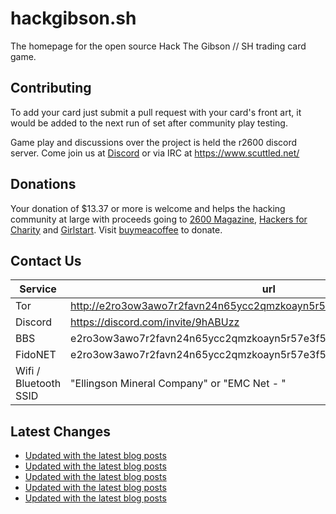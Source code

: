 # hackgibson.sh
The homepage for the open source Hack The Gibson // SH trading card game.


## Contributing

To add your card just submit a pull request with your card's front art, it would be added to the next run of set after community play testing.

Game play and discussions over the project is held the r2600 discord server. Come join us at [Discord](https://discord.com/invite/9hABUzz) or via IRC at https://www.scuttled.net/


## Donations

Your donation of $13.37 or more is welcome and helps the hacking community at large with proceeds going to [2600 Magazine](https://2600.com/), [Hackers for Charity](https://hackersforcharity.org) and [Girlstart](https://girlstart.org).  Visit [buymeacoffee](https://www.buymeacoffee.com/hackgibson.sh) to donate.


## Contact Us

Service | url
-|-
Tor | http://e2ro3ow3awo7r2favn24n65ycc2qmzkoayn5r57e3f56nvjwdcgg32ad.onion
Discord | https://discord.com/invite/9hABUzz
BBS | e2ro3ow3awo7r2favn24n65ycc2qmzkoayn5r57e3f56nvjwdcgg32ad.onion:23
FidoNET | e2ro3ow3awo7r2favn24n65ycc2qmzkoayn5r57e3f56nvjwdcgg32ad.onion:24554
Wifi / Bluetooth SSID | "Ellingson Mineral Company" or "EMC Net - <fidonet address>"

## Latest Changes
<!-- BLOG-POST-LIST:START -->
- [Updated with the latest blog posts](https://github.com/DFW2600/hackgibson.sh/commit/55bef0ff17ae3fcd1b679ceed31c791d302f224d)
- [Updated with the latest blog posts](https://github.com/DFW2600/hackgibson.sh/commit/b973079eea07e5d1d9fcf3f1da65609e72035825)
- [Updated with the latest blog posts](https://github.com/DFW2600/hackgibson.sh/commit/ce102c48b4ec698e5fefabddf3de222c4f5cb5f6)
- [Updated with the latest blog posts](https://github.com/DFW2600/hackgibson.sh/commit/5042a34f8f21be15ff7cdc8acb622031eb907a01)
- [Updated with the latest blog posts](https://github.com/DFW2600/hackgibson.sh/commit/bda21b3d7ef2b81a530b716b0caee32670b0f4cb)
<!-- BLOG-POST-LIST:END -->
